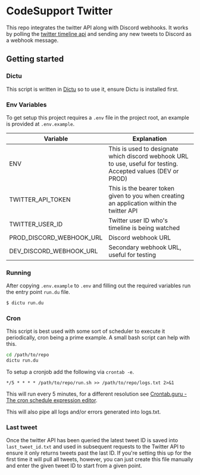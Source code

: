 # CodeSupport Twitter

This repo integrates the twitter API along with Discord webhooks. It works by polling the [twitter timeline api](https://developer.twitter.com/en/docs/twitter-api/tweets/timelines/api-reference/get-users-id-tweets) and sending any new tweets to Discord as a webhook message.

## Getting started

### Dictu

This script is written in [Dictu](https://github.com/dictu-lang/Dictu) so to use it, ensure Dictu is installed first.

### Env Variables

To get setup this project requires a `.env` file in the project root, an example is provided at `.env.example`.

| Variable                 | Explanation                                                  |
| ------------------------ | ------------------------------------------------------------ |
| ENV                      | This is used to designate which discord webhook URL to use, useful for testing.<br />Accepted values (DEV or PROD) |
| TWITTER_API_TOKEN        | This is the bearer token given to you when creating an application within the twitter API |
| TWITTER_USER_ID          | Twitter user ID who's timeline is being watched              |
| PROD_DISCORD_WEBHOOK_URL | Discord webhook URL                                          |
| DEV_DISCORD_WEBHOOK_URL  | Secondary webhook URL, useful for testing                    |

### Running

After copying `.env.example` to `.env` and filling out the required variables run the entry point `run.du` file.

```bash
$ dictu run.du
```

### Cron

This script is best used with some sort of scheduler to execute it periodically, cron being a prime example. A small bash script can help with this.

```bash
cd /path/to/repo
dictu run.du
```

To setup a cronjob add the following via `crontab -e`.

```
*/5 * * * * /path/to/repo/run.sh >> /path/to/repo/logs.txt 2>&1
```

This will run every 5 minutes, for a different resolution see [Crontab.guru - The cron schedule expression editor](https://crontab.guru/).

This will also pipe all logs and/or errors generated into logs.txt.

### Last tweet

Once the twitter API has been queried the latest tweet ID is saved into `last_tweet_id.txt` and used in subsequent requests to the Twitter API to ensure it only returns tweets past the last ID. If you're setting this up for the first time it will pull all tweets, however, you can just create this file manually and enter the given tweet ID to start from a given point.